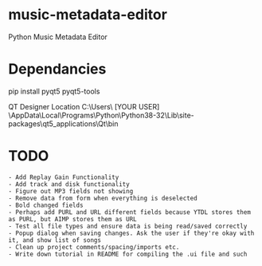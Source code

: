 # music-metadata-editor
Python Music Metadata Editor

# Dependancies

pip install pyqt5 pyqt5-tools

QT Designer Location
C:\Users\ [YOUR USER] \AppData\Local\Programs\Python\Python38-32\Lib\site-packages\qt5_applications\Qt\bin

# TODO
    - Add Replay Gain Functionality
    - Add track and disk functionality
    - Figure out MP3 fields not showing
    - Remove data from form when everything is deselected
    - Bold changed fields
    - Perhaps add PURL and URL different fields because YTDL stores them as PURL, but AIMP stores them as URL
    - Test all file types and ensure data is being read/saved correctly
    - Popup dialog when saving changes. Ask the user if they're okay with it, and show list of songs
    - Clean up project comments/spacing/imports etc.
    - Write down tutorial in README for compiling the .ui file and such